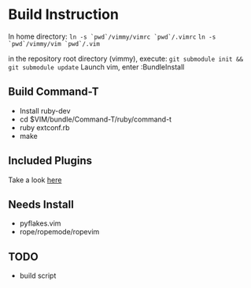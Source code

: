 Build Instruction
=================

In home directory:
``ln -s `pwd`/vimmy/vimrc `pwd`/.vimrc``
``ln -s `pwd`/vimmy/vim `pwd`/.vim``

in the repository root directory (vimmy), execute: `git submodule init && git submodule update`
Launch vim, enter :BundleInstall

Build Command-T
---------------
* Install ruby-dev
* cd $VIM/bundle/Command-T/ruby/command-t
* ruby extconf.rb
* make

Included Plugins
----------------
Take a look [here](https://github.com/kevinjqiu/vimmy/blob/master/.vim/conf/vundle.vim)

Needs Install
-------------
* pyflakes.vim
* rope/ropemode/ropevim

TODO
----
* build script

